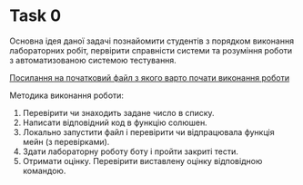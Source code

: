 <div>
<h1>Task 0</h1>

Основна ідея даної задачі познайомити студентів з порядком виконання лабораторних робіт, первірити справністи системи та розуміння роботи з автоматизованою системою тестування.

<a href="https://github.com/GeorgKantsedal/HeorhiiKantsedal.github.io/blob/ebf9fa1079eeabdbdf66c6a8c399981fa5ea1542/lectures%20materials/mmp/labs/code_start_with/task0.py">Посилання на початковий файл з якого варто почати виконання роботи</a>

Методика виконання роботи:
1. Перевірити чи знаходить задане число в списку. 
2. Написати відповідний код в функцію солюшен.
3. Локально запустити файл і перевірити чи відпрацювала функція мейн (з перевірками).
4. Здати лабораторну роботу боту і пройти закриті тести.
5. Отримати оцінку. Перевірити виставлену оцінку відповідною командою.

</div>